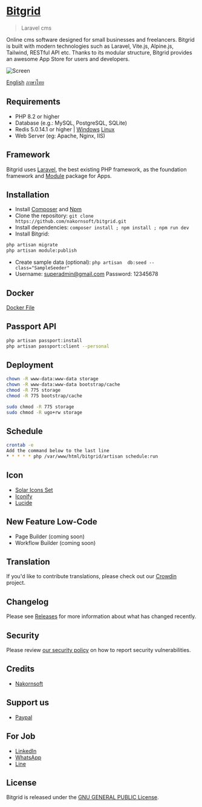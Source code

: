 # [Bitgrid](https://github.com/nakornsoft/bitgrid)

> Laravel cms

Online cms software designed for small businesses and freelancers. Bitgrid is built with modern technologies such as Laravel, Vite.js, Alpine.js, Tailwind, RESTful API etc. Thanks to its modular structure, Bitgrid provides an awesome App Store for users and developers.

![Screen](https://www.nakornsoft.com/wp-content/uploads/2025/02/bitgrid.png "Dashboards")

[English](README.md)
[ภาษาไทย](README-TH.md)

## Requirements

* PHP 8.2 or higher
* Database (e.g.: MySQL, PostgreSQL, SQLite)
* Redis 5.0.14.1 or higher | [Windows](https://github.com/tporadowski/redis/releases/tag/v5.0.14.1) [Linux](https://redis.io/docs/latest/operate/oss_and_stack/install/install-redis/install-redis-on-linux/)
* Web Server (eg: Apache, Nginx, IIS)

## Framework

Bitgrid uses [Laravel](http://laravel.com), the best existing PHP framework, as the foundation framework and [Module](https://github.com/nWidart/laravel-modules) package for Apps.

## Installation

* Install [Composer](https://getcomposer.org/download) and [Npm](https://nodejs.org/en/download)
* Clone the repository: `git clone https://github.com/nakornsoft/bitgrid.git`
* Install dependencies: `composer install ; npm install ; npm run dev`
* Install Bitgrid:

```bash
php artisan migrate
php artisan module:publish
```

* Create sample data (optional): `php artisan  db:seed --class="SampleSeeder"`
* Username: superadmin@gmail.com Password: 12345678

## Docker

[Docker File](DOCKER.md)

## Passport API
```bash
php artisan passport:install
php artisan passport:client --personal
```

## Deployment
```bash
chown -R www-data:www-data storage
chown -R www-data:www-data bootstrap/cache
chmod -R 775 storage
chmod -R 775 bootstrap/cache

sudo chmod -R 775 storage
sudo chmod -R ugo+rw storage
```

## Schedule
```bash
crontab -e
Add the command below to the last line
* * * * * php /var/www/html/bitgrid/artisan schedule:run
```

## Icon

* [Solar Icons Set](https://www.figma.com/community/file/1166831539721848736)
* [Iconify](https://icon-sets.iconify.design)
* [Lucide](https://lucide.dev/icons/)

## New Feature Low-Code

* Page Builder (coming soon)
* Workflow Builder (coming soon)

## Translation

If you'd like to contribute translations, please check out our [Crowdin](https://crowdin.com/project/bitgrid) project.

## Changelog

Please see [Releases](../../releases) for more information about what has changed recently.

## Security

Please review [our security policy](https://github.com/nakornsoft/bitgrid/security/policy) on how to report security vulnerabilities.

## Credits

* [Nakornsoft](https://www.nakornsoft.com)

## Support us

* [Paypal](https://www.paypal.me/nakornsoft)

## For Job

* [LinkedIn](https://www.linkedin.com/in/nakornsoft)
* [WhatsApp](https://web.whatsapp.com/send?phone=66989855565)
* [Line](https://line.me/ti/p/@677htpdk)

## License

Bitgrid is released under the [GNU GENERAL PUBLIC License](license.txt).
